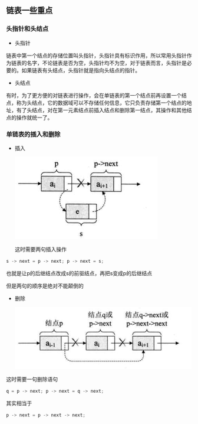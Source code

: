 ## 链表一些重点         


### 头指针和头结点              

* 头指针           

链表中第一个结点的存储位置叫头指针，头指针具有标识作用，所以常用头指针作为链表的名字，不论链表是否为空，头指针均不为空，对于链表而言，头指针是必要的。如果链表有头结点，头指针就是指向头结点的指针。           

* 头结点        

有时，为了更方便的对链表进行操作，会在单链表的第一个结点前再设置一个结点，称为头结点，它的数据域可以不存储任何信息，它只负责存储第一个结点的地址，有了头结点，对在第一元素结点前插入结点和删除第一结点，其操作和其他结点的操作就统一了。       


### 单链表的插入和删除        

* 插入       

  ![插入](../../image/insertanddelelt.png)     


  这时需要两句插入操作      

```c
s -> next = p -> next; p -> next = s;
```      

也就是让p的后继结点改成s的前驱结点，再把s变成p的后继结点        

但是两句的顺序是绝对不能颠倒的         



* 删除      

  ![删除](../../image/delete.png)        


这时需要一句删除语句       

```c
q = p -> next; p -> next = q -> next;
```          

其实相当于            




```c
p -> next = p -> next -> next;
```        
